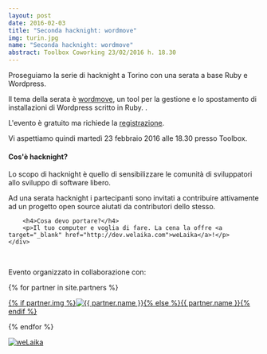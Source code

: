 ```yaml
---
layout: post
date: 2016-02-03
title: "Seconda hacknight: wordmove"
img: turin.jpg
name: "Seconda hacknight: wordmove"
abstract: Toolbox Coworking 23/02/2016 h. 18.30
---
```


<div class="row">
    <div class="col-lg-12">
        <p>Proseguiamo la serie di hacknight a Torino con una serata a base Ruby e Wordpress.
        <p>Il tema della serata è <a target="_blank" href="https://github.com/welaika/wordmove">wordmove</a>, un tool per la gestione e lo spostamento di installazioni di Wordpress scritto in Ruby. .</p>
        <p>L'evento è gratuito ma richiede la <a target="_blank" href="https://www.eventbrite.com/e/biglietti-torino-hacknight-wordmove-21217826089">registrazione</a>.</p>
        <p>Vi aspettiamo quindi martedì 23 febbraio 2016 alle 18.30 presso Toolbox.</p>
    </div>
</div>

<div class="row">
    <div class="col-lg-12">
        <h4>Cos'è hacknight?</h4>
        <p>Lo scopo di hacknight è quello di sensibilizzare le comunità di sviluppatori allo sviluppo di software libero.</p>
        <p>Ad una serata hacknight i partecipanti sono invitati a contribuire attivamente ad un progetto open source aiutati da contributori dello stesso.</p>

        <h4>Cosa devo portare?</h4>
        <p>Il tuo computer e voglia di fare. La cena la offre <a target="_blank" href="http://dev.welaika.com">weLaika</a>!</p>
    </div>
</div>

<div class="row">
    <div class="col-lg-12">
        <p><br></p>
        <p>Evento organizzato in collaborazione con:</p>
        {% for partner in site.partners %}
            <p><a href="{{ partner.url }}" target="_blank">{% if partner.img %}<img src="{{ partner.img }}" alt="{{ partner.name }}">{% else %}{{ partner.name }}{% endif %}</a></p>
        {% endfor %}
        <p><a href="http://dev.welaika.com" target="_blank"><img src="https://avatars3.githubusercontent.com/u/278653?v=3&s=100" alt="weLaika"></a></p>
    </div>
</div>
